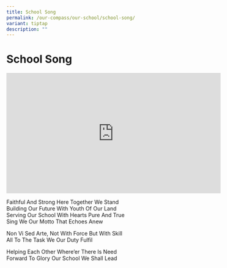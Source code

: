 ```yaml
---
title: School Song
permalink: /our-compass/our-school/school-song/
variant: tiptap
description: ""
---
```

<h1><strong>School Song</strong></h1>
<div class="iframe-wrapper">
<iframe height="315" width="560" allowfullscreen="true" frameborder="0" src="https://www.youtube.com/embed/WBua1lwCJew?si=xlzLE0JScPikwqSe"></iframe>
</div>
<p>Faithful And Strong Here Together We Stand
<br>Building Our Future With Youth Of Our Land
<br>Serving Our School With Hearts Pure And True
<br>Sing We Our Motto That Echoes Anew</p>
<p>Non Vi Sed Arte, Not With Force But With Skill
<br>All To The Task We Our Duty Fulfil</p>
<p>Helping Each Other Where’er There Is Need
<br>Forward To Glory Our School We Shall Lead</p>
<p></p>